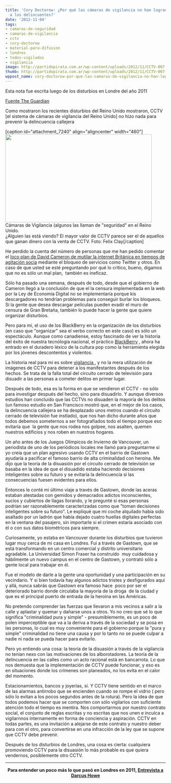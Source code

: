 ```yaml
---
title: 'Cory Doctorow: ¿Por qué las cámaras de vigilancia no han logrado disuadir
  a los delincuentes?'
date: '2012-11-04'
tags:
- camaras-de-seguridad
- camaras-de-vigilancia
- cctv
- cory-doctorow
- material-para-difusion
- londres
- todos-vigilados
- vigilancia
image: http://partidopirata.com.ar/wp-content/uploads/2012/11/CCTV-007.jpg
thumb: http://partidopirata.com.ar/wp-content/uploads/2012/11/CCTV-007-150x150.jpg
wppost_name: cory-doctorow-por-que-las-camaras-de-vigilancia-no-han-logrado-disuadir-a-los-delincuentes
---
```


Esta nota fue escrita luego de los disturbios en Londre del año 2011

<a href="http://www.guardian.co.uk/technology/2011/aug/17/why-cctv-does-not-deter-crime" target="_blank">Fuente The Guardian</a>

Como mostraron los recientes disturbios del Reino Unido mostraron, CCTV [el sistema de cámaras de vigilancia del Reino Unido] no hizo nada para prevenir la delincuencia callejera

[caption id="attachment_7240" align="aligncenter" width="460"]<a href="http://partidopirata.com.ar/wp-content/uploads/2012/11/CCTV-007.jpg"><img class="size-full wp-image-7240" title="CCTV-007" src="http://partidopirata.com.ar/wp-content/uploads/2012/11/CCTV-007.jpg" alt="" width="460" height="276" /></a> Cámaras de Vigilancia (algunos las llaman de "seguridad" en el Reino Unido.<br />¿Alguien las está viendo? El mayor valor de CCTV parece ser el de aquellos que ganan dinero con la venta de CCTV. Foto: Felix Clay[/caption]

He perdido la cuenta del número de personas que me han pedido comentar el <a title="" href="http://www.guardian.co.uk/uk/2011/aug/11/cameron-call-social-media-clampdown">loco plan de David Cameron de mutilar la internet Británica en tiempos de agitación socia</a> mediante el bloqueo de servicios como Twitter y otros. En caso de que usted se esté preguntando por qué lo crítico, bueno, digamos que no es sólo un mal plan,  también es ineficaz.

Sólo ha pasado una semana, después de todo, desde que el gobierno de Cameron llegó a la conclusión de que el la censura implementada en la web por la Ley de Economía Digital no se implementaría porque kis descargadores no tendrían problemas para conseguir burlar los bloqueos. Si la gente que desea descargar películas pueden evadir el muro de censura de Gran Bretaña, también lo puede hacer la gente que quiere organizar disturbios.

Pero para mí, el uso de los BlackBerry en la organización de los disturbios (en caso que "organizar" sea el verbo correcto en este caso) es sólo un espectáculo. Aunque como canadiense, estoy fascinado de ver la historia del éxito de nuestra tecnólogía nacional, el práctico <a title="More from guardian.co.uk on BlackBerry" href="http://www.guardian.co.uk/technology/blackberry">BlackBerry</a> , ahora ha entrado en el duradero léxico de la cultura pop como la herramienta elegida por los jóvenes descontentos y violentos.

La historia real para mí es sobre <a title="More from guardian.co.uk on Surveillance" href="http://www.guardian.co.uk/world/surveillance">vigilancia </a>, y no la mera utilización de imágenes de CCTV para detener a los manifestantes después de los hechos. Se trata de la falla total del circuito cerrado de televisión para disuadir a las personas a cometer delitos en primer lugar.

Después de todo, esa es la forma en que se vendieron el CCTV - no sólo para investigar después del hecho, sino para disuadirlo. Y aunque diversos estudios han concluido que las CCTVs no disuaden la mayoría de los delitos (un famoso estudio en San Francisco mostró que, en el mejor de los casos, la delincuencia callejera se ha desplazado unos metros cuando el circuito cerrado de televisión fue instlado), que nos han dicho durante años que todos debemos someternos a ser fotografiados todo el tiempo porque eso evitaría que  la gente que nos rodea nos golpee, nos asalten, quemen nuestros edificios y nos roben en nuestros hogares.

Un año antes de los Juegos Olímpicos de Invierno de Vancouver, un periodista de uno de los periódicos locales me llamó para preguntarme si yo creía que un plan agresivo usando CCTV en el barrio de Gastown ayudaría a pacificar el famoso barrio de alta criminalidad con heroína. Me dijo que la teoría de la disuasión por el circuito cerrado de televisión se basaba en la idea de que el disuadido estaba haciendo decisiones inteligentes sobre su futuro y se evitaría la delincuencia si las consecuencias fuesen evidentes para ellos.

Entonces le conté mi último viaje a través de Gastown, donde las aceras estaban atestadas con gemidos y demacrados adictos inconscientes, sucios y cubiertos de llagas llorando, y le pregunté si esas personas podrían ser razonablemente caracterizadas como que "toman decisiones inteligentes sobre su futuro". Le expliqué que mi coche alquilado había sido asaltado por un ladrón que había dejado cuatro huellas digitales perfectas en la ventana del pasajero, sin importarle si el crimen estaría asociado con él o con sus datos biométricos para siempre.

Curiosamente, yo estaba en Vancouver durante los disturbios que tuvieron lugar muy cerca de mi casa en Londres. Fui a través de Gastown, que se está transformando en un centro comercial y distrito universitario agradable. La Universidad Simon Fraser ha construido  muy cuidadosa y hábilmente un nuevo campus en el centro de Gastown, y contrató sólo a gente local para trabajar en él.

Fue el modelo de darle a la gente una oportunidad y una participación en su vecindario. Y si bien todavía hay algunos adictos tristes y desfigurados aquí y allá, nunca sabrás que Gastown era famoso hace  poco por ser el deteriorado barrio donde circulaba la mayoría de la droga  de la ciudad y que es el principal puerto de entrada de la heroína en las Américas.

No pretendo comprender las fuerzas que llevaron a mis vecinos a salir a la calle y aplastar y quemar y dañarse unos a otros. Yo no creo que sé lo que significa "criminalidad pura y simple" - presumiblemente, es un poco de polen imperceptible que va a la deriva a través de la sociedad y se posa en las personas, lo cual es muy conveniente para el gobierno porque la "pura y simple" criminalidad no tiene una causa y por lo tanto no se puede culpar a nadie ni nada se pueda hacer para evitarlo.

Pero yo entiendo una cosa: la teoría de la disuasión a través de la vigilancia no tenían nexo con las motivaciones de los alborotadores. La teoría de la delincuencia en las calles como un acto racional está en bancarrota. Lo que nos demuesta que la implementación de CCTV puede funcionar, y eso es en situaciones donde los crímenes son planeados, no los evita en el calor del momento.

Estacionamientos, bancos y joyerías, sí. Y CCTV tiene sentido en el marco de las alarmas antirrobo que se encienden cuando se rompe el vidrio ( pero sólo lo evitan a los pocos segundos antes de la rotura). Pero la idea de que todos podemos hacer que se comporten con sólo vigilarlos con suficiente atención todo el tiempo es mentira. Nos comportarmos por nuestro contrato social, el conjunto de reglas escritas y no escritas que nos unen e inculca a vigilarnnos internamente en forma de conciencia y aspiración. CCTV en todas partes, es una invitación a alejarse de este contrato y nuestro deber para con el otro, para convertirse en una infracción de la ley que se supone que CCTV debe prevenir.

Después de los disturbios de Londres, una cosa es cierta: cualquiera promoviendo CCTV para la disuasión lo más probable es que quiera vendernos, posiblemente otro CCTV.

<hr />
<p style="text-align: center;"><strong>Para entender un poco más lo que pasó en Londres en 2011, <a href="http://partidopirata.com.ar/1661/tratando-de-entender-lo-que-paso-en-londres-entrevista-a-darcus-howe">Entrevista a Darcus Howe</a></strong></p>

